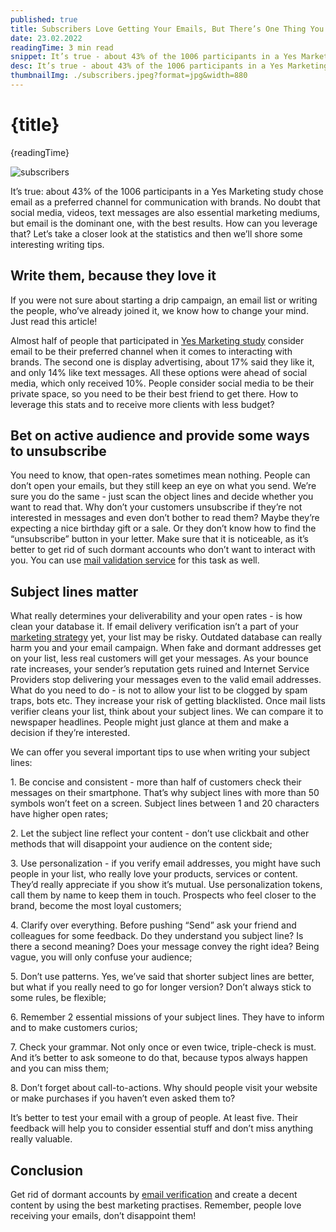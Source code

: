 ```yaml
---
published: true
title: Subscribers Love Getting Your Emails, But There’s One Thing You Have to Get Right
date: 23.02.2022
readingTime: 3 min read
snippet: It’s true - about 43% of the 1006 participants in a Yes Marketing study chose email as a preferred channel for communication with brands. No doubt that social media, videos, text messages are also essential marketing mediums, but email is the dominant one, with the best results. How can you leverage that? Let’s take a closer look at the statistics and then we’ll shore some interesting writing tips.
desc: It’s true - about 43% of the 1006 participants in a Yes Marketing study chose email as a preferred channel for communication with brands. No doubt that social media, videos, text messages are also essential marketing mediums, but email is the dominant one, with the best results. How can you leverage that? Let’s take a closer look at the statistics and then we’ll shore some interesting writing tips.
thumbnailImg: ./subscribers.jpeg?format=jpg&width=880
---
```


# {title}

{readingTime}

![subscribers](./subscribers.jpeg?format=webp;jpg;png;avif&srcset&width=880)

It’s true: about 43% of the 1006 participants in a Yes Marketing study chose email as a preferred channel for communication with brands. No doubt that social media, videos, text messages are also essential marketing mediums, but email is the dominant one, with the best results. How can you leverage that? Let’s take a closer look at the statistics and then we’ll shore some interesting writing tips.

## Write them, because they love it
If you were not sure about starting a drip campaign, an email list or writing the people, who’ve already joined it, we know how to change your mind. Just read this article!

Almost half of people that participated in [Yes Marketing study](https://www.data-axle.com/resource/survey-report-surviving-retail-apocalypse/) consider email to be their preferred channel when it comes to interacting with brands. The second one is display advertising, about 17% said they like it, and only 14% like text messages. All these options were ahead of social media, which only received 10%. People consider social media to be their private space, so you need to be their best friend to get there. How to leverage this stats and to receive more clients with less budget?

## Bet on active audience and provide some ways to unsubscribe
You need to know, that open-rates sometimes mean nothing. People can don’t open your emails, but they still keep an eye on what you send. We’re sure you do the same - just scan the object lines and decide whether you want to read that. Why don’t your customers unsubscribe if they’re not interested in messages and even don’t bother to read them? Maybe they’re expecting a nice birthday gift or a sale. Or they don’t know how to find the “unsubscribe” button in your letter. Make sure that it is noticeable, as it’s better to get rid of such dormant accounts who don’t want to interact with you. You can use [mail validation service](https://mailcheck.co/) for this task as well.

## Subject lines matter
What really determines your deliverability and your open rates - is how clean your database it. If email delivery verification isn’t a part of your [marketing strategy](/blog/great-ideas-for-your-email-marketing-strategy) yet, your list may be risky. Outdated database can really harm you and your email campaign. When fake and dormant addresses get on your list, less real customers will get your messages. As your bounce rate increases, your sender’s reputation gets ruined and Internet Service Providers stop delivering your messages even to the valid email addresses. What do you need to do - is not to allow your list to be clogged by spam traps, bots etc. They increase your risk of getting blacklisted. Once mail lists verifier cleans your list, think about your subject lines. We can compare it to newspaper headlines. People might just glance at them and make a decision if they’re interested.

We can offer you several important tips to use when writing your subject lines:

  1\. Be concise and consistent - more than half of customers check their messages on their smartphone. That’s why subject lines with more than 50 symbols won’t feet on a screen. Subject lines between 1 and 20 characters have higher open rates;

  2\. Let the subject line reflect your content - don’t use clickbait and other methods that will disappoint your audience on the content side;

  3\. Use personalization - if you verify email addresses, you might have such people in your list, who really love your products, services or content. They’d really appreciate if you show it’s mutual. Use personalization tokens, call them by name to keep them in touch. Prospects who feel closer to the brand, become the most loyal customers;

  4\. Clarify over everything. Before pushing “Send” ask your friend and colleagues for some feedback. Do they understand you subject line? Is there a second meaning? Does your message convey the right idea? Being vague, you will only confuse your audience;

  5\. Don’t use patterns. Yes, we’ve said that shorter subject lines are better, but what if you really need to go for longer version? Don’t always stick to some rules, be flexible;

  6\. Remember 2 essential missions of your subject lines. They have to inform and to make customers curios;

  7\. Check your grammar. Not only once or even twice, triple-check is must. And it’s better to ask someone to do that, because typos always happen and you can miss them;

  8\. Don’t forget about call-to-actions. Why should people visit your website or make purchases if you haven’t even asked them to?

It’s better to test your email with a group of people. At least five. Their feedback will help you to consider essential stuff and don’t miss anything really valuable.

## Conclusion
Get rid of dormant accounts by [email verification](https://mailcheck.co/) and create a decent content by using the best marketing practises. Remember, people love receiving your emails, don’t disappoint them!
